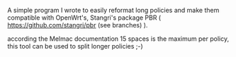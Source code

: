 A simple program I wrote to easily reformat long policies and make them compatible with OpenWrt's, Stangri's package PBR ( https://github.com/stangri/pbr (see branches) ).

according the Melmac documentation 15 spaces is the maximum per policy, this tool can be used to split longer policies ;-)

